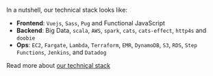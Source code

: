 In a nutshell, our technical stack looks like:
- **Frontend**: `Vuejs`, `Sass`, `Pug` and Functional JavaScript
- **Backend**: Big Data, `scala`, `AWS`, `spark`, `cats`, `cats-effect`, `http4s` and `doobie`
- **Ops**: `EC2`, `Fargate`, `Lambda`, `Terraform`, `EMR`, `DynamoDB`, `S3`, `RDS`, `Step Functions`, `Jenkins`, and `Datadog`

Read more about [our technical stack](/about/technical-stack)